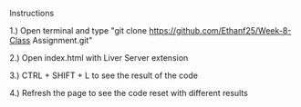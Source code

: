 Instructions

1.) Open terminal and type "git clone https://github.com/Ethanf25/Week-8-Class Assignment.git"

2.) Open index.html with Liver Server extension

3.) CTRL + SHIFT + L to see the result of the code

4.) Refresh the page to see the code reset with different results
